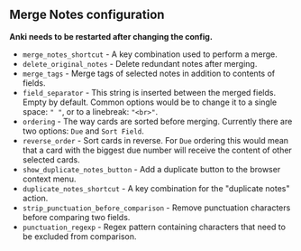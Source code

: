 ## Merge Notes configuration

**Anki needs to be restarted after changing the config.**

* `merge_notes_shortcut` - A key combination used to perform a merge.
* `delete_original_notes` - Delete redundant notes after merging.
* `merge_tags` - Merge tags of selected notes in addition to contents of fields.
* `field_separator` - This string is inserted between the merged fields.
Empty by default. Common options would be to change it to a single space: `" "`,
or to a linebreak: `"<br>"`.
* `ordering` - The way cards are sorted before merging.
Currently there are two options: `Due` and `Sort Field`.
* `reverse_order` - Sort cards in reverse.
For `Due` ordering this would mean that a card with the biggest due number
will receive the content of other selected cards.
* `show_duplicate_notes_button` - Add a duplicate button to the browser context menu.
* `duplicate_notes_shortcut` - A key combination for the "duplicate notes" action.
* `strip_punctuation_before_comparison` - Remove punctuation characters before comparing two fields.
* `punctuation_regexp` - Regex pattern containing characters that need to be excluded from comparison.
